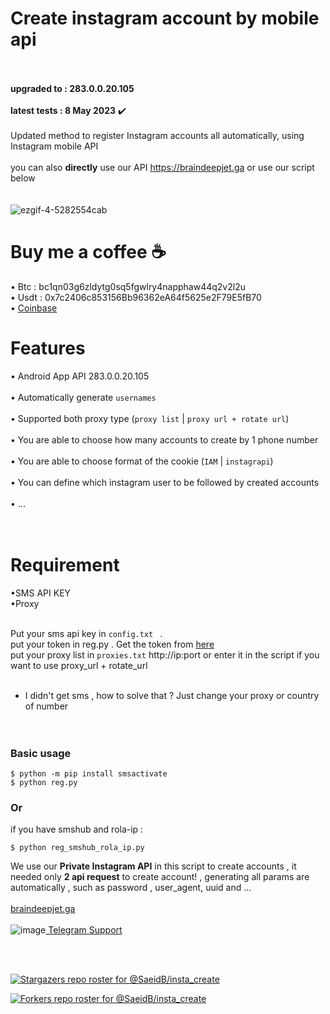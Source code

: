 # Create instagram account by mobile api
<br><br>**upgraded to :  283.0.0.20.105**<br><br>
**latest tests : 8 May 2023**  ✔️<br><br> 
Updated method to register Instagram accounts all automatically, using Instagram mobile API<br><br>
you can also **directly** use our API https://braindeepjet.ga or use our script below<br><br><br>
![ezgif-4-5282554cab](https://user-images.githubusercontent.com/41697758/222406000-affb0231-4ef8-4f04-abf3-1cf3cc403773.gif)


# Buy me a coffee :coffee:



&#x2022; Btc : bc1qn03g6zldytg0sq5fgwlry4napphaw44q2v2l2u<br>
&#x2022; Usdt : 0x7c2406c853156Bb96362eA64f5625e2F79E5fB70<br>
&#x2022; [Coinbase](https://commerce.coinbase.com/checkout/d07c978f-7981-4b14-ac83-00f069f71e3a)

# Features
&#x2022; Android App API 283.0.0.20.105 <br><br>
&#x2022; Automatically generate `usernames`<br><br>
&#x2022; Supported both proxy type (`proxy list` | `proxy url + rotate url`)<br><br>
&#x2022; You are able to choose how many accounts to create by 1 phone number<br><br>
&#x2022; You are able to choose format of the cookie (`IAM`  | `instagrapi`)<br><br>
&#x2022; You can define which instagram user to be followed by created accounts<br><br>
&#x2022; ...<br><br><br>


# Requirement<br>
&#x2022;SMS API KEY<br>
&#x2022;Proxy<br><br>

Put your sms api key in `config.txt ` .<br>
put your token in reg.py . Get the token from [here](https://imwhodifferent.t.me)<br>
put your proxy list in `proxies.txt` http://ip:port or enter it in the script if you want to use proxy_url + rotate_url<br><br>
- I didn't get sms , how to solve that ? Just change your proxy or country of number <br><br><br>


### Basic usage<br>
```
$ python -m pip install smsactivate
$ python reg.py
```
### Or<br>
if you have smshub and rola-ip : <br>
```
$ python reg_smshub_rola_ip.py
```

We use our **Private Instagram API** in this script to create accounts , it needed only **2 api request** to create account! , generating all params are automatically , such as password , user_agent, uuid and ...<br><br>
[braindeepjet.ga](https://braindeepjet.ga)<br><br>
![image](https://user-images.githubusercontent.com/41697758/207024631-6af6bdb1-b6bc-4597-9674-eb89a1f70e85.png)[  Telegram Support](https://imwhodifferent.t.me)

<br><br>

[![Stargazers repo roster for @SaeidB/insta_create](https://reporoster.com/stars/SaeidB/insta_create)](https://github.com/SaeidB/insta_create/stargazers)
<br>

[![Forkers repo roster for @SaeidB/insta_create](https://reporoster.com/forks/SaeidB/insta_create)](https://github.com/SaeidB/insta_create/network/members)
